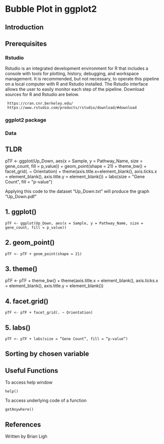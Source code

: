 # Bubble Plot in ggplot2

## Introduction

## Prerequisites

### Rstudio
Rstudio is an integrated development environment for R that includes a console with tools for plotting, history, debugging, and workspace management. It is recommended, but not necessary, to operate this pipeline on a local computer with R and Rstudio installed. The Rstudio interface allows the user to easily monitor each step of the pipeline. Download sources for R and Rstudio are below.

```
 https://cran.cnr.berkeley.edu/
 https://www.rstudio.com/products/rstudio/download/#download
``` 

### ggplot2 package

### Data

## TLDR

pTF <- ggplot(Up_Down, aes(x = Sample, y = Pathway_Name, size = gene_count, fill = p_value)) + geom_point(shape = 21)  + theme_bw() + facet_grid(. ~ Orientation) + theme(axis.title.x=element_blank(), axis.ticks.x = element_blank(), axis.title.y = element_blank()) + labs(size = "Gene Count", fill = "p-value")

Applying this code to the dataset “Up_Down.txt” will produce the graph “Up_Down.pdf”

## 1. ggplot()
```
pTF <- ggplot(Up_Down, aes(x = Sample, y = Pathway_Name, size = gene_count, fill = p_value))
```

## 2. geom_point()
```
pTF <- pTF + geom_point(shape = 21)
```

## 3. theme()

pTF <- pTF + theme_bw() + theme(axis.title.x = element_blank(), axis.ticks.x = element_blank(), axis.title.y = element_blank())


## 4. facet.grid()
```
pTF <- pTF + facet_grid(. ~ Orientation)
```

## 5. labs()
```
pTF <- pTF + labs(size = “Gene Count”, fill = “p-value”)
```

## Sorting by chosen variable

## Useful Functions
To access help window
```
help()
```
To access underlying code of a function
```
getAnywhere()
```
## References

Written by Brian Ligh
